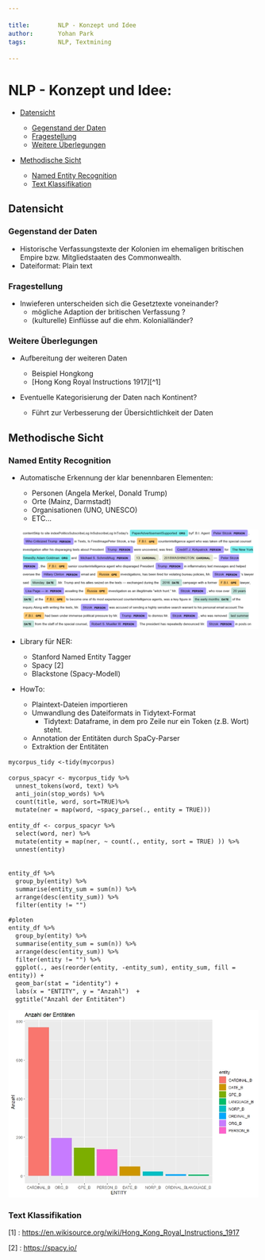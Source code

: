 ```yaml
---

title:        NLP - Konzept und Idee 
author:       Yohan Park
tags:         NLP, Textmining

---
```


# NLP - Konzept und Idee:

- [Datensicht](#datensicht)
  - [Gegenstand der Daten](#gegenstand-der-daten)
  - [Fragestellung](#fragestellung)
  - [Weitere Überlegungen](#weitere-überlegungen)
  
- [Methodische Sicht](#methodische-sicht)
  - [Named Entity Recognition](#named-entity-recognition)
  - [Text Klassifikation](#text-klassifikation)
  
## Datensicht
### Gegenstand der Daten

* Historische Verfassungstexte der Kolonien im ehemaligen britischen Empire bzw. Mitgliedstaaten des Commonwealth.
* Dateiformat: Plain text

### Fragestellung 

* Inwieferen unterscheiden sich die Gesetztexte voneinander? 
  * mögliche Adaption der britischen Verfassung ? 
  * (kulturelle) Einflüsse auf die ehm. Kolonialländer?
  
### Weitere Überlegungen

* Aufbereitung der weiteren Daten 
  * Beispiel Hongkong 
  * [Hong Kong Royal Instructions 1917][^1]
  
  
* Eventuelle Kategorisierung der Daten nach Kontinent? 
  * Führt zur Verbesserung der Übersichtlichkeit der Daten

## Methodische Sicht
  
### Named Entity Recognition
  
* Automatische Erkennung der klar benennbaren Elementen: 
  * Personen (Angela Merkel, Donald Trump)
  * Orte (Mainz, Darmstadt)
  * Organisationen (UNO, UNESCO)
  * ETC... 
  
  ![NER](./Image/NER.png)
  
* Library für NER: 
  * Stanford Named Entity Tagger
  * Spacy [2]
  * Blackstone (Spacy-Modell)

* HowTo:

  * Plaintext-Dateien importieren  
  * Umwandlung des Dateiformats in Tidytext-Format 
    * Tidytext: Dataframe, in dem pro Zeile nur ein Token (z.B. Wort) steht.
  * Annotation der Entitäten durch SpaCy-Parser
  * Extraktion der Entitäten
```
mycorpus_tidy <-tidy(mycorpus) 

corpus_spacyr <- mycorpus_tidy %>% 
  unnest_tokens(word, text) %>% 
  anti_join(stop_words) %>% 
  count(title, word, sort=TRUE)%>%
  mutate(ner = map(word, ~spacy_parse(., entity = TRUE)))

entity_df <- corpus_spacyr %>% 
  select(word, ner) %>% 
  mutate(entity = map(ner, ~ count(., entity, sort = TRUE) )) %>% 
  unnest(entity)


entity_df %>% 
  group_by(entity) %>% 
  summarise(entity_sum = sum(n)) %>% 
  arrange(desc(entity_sum)) %>% 
  filter(entity != "")
```
```
#ploten
entity_df %>% 
  group_by(entity) %>% 
  summarise(entity_sum = sum(n)) %>% 
  arrange(desc(entity_sum)) %>% 
  filter(entity != "") %>%
  ggplot(., aes(reorder(entity, -entity_sum), entity_sum, fill = entity)) +
  geom_bar(stat = "identity") +
  labs(x = "ENTITY", y = "Anzahl")  +
  ggtitle("Anzahl der Entitäten")
```
  
![NER_Plot](./Image/NER_Plot.jpeg)

  ### Text Klassifikation
  
  

  [1] : https://en.wikisource.org/wiki/Hong_Kong_Royal_Instructions_1917
  
  [2] : https://spacy.io/

